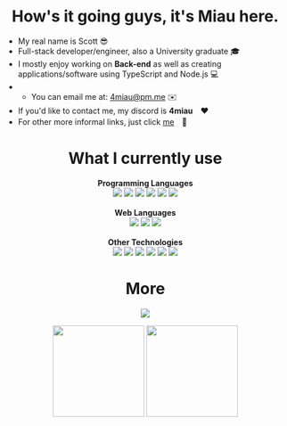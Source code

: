 <h1 align="center">How's it going guys, it's Miau here.</h1>

* My real name is Scott 😎
* Full-stack developer/engineer, also a University graduate 🎓
* I mostly enjoy working on **Back-end** as well as creating applications/software using TypeScript and Node.js 💻
* * You can email me at: <a href="mailto:4miau@pm.me">4miau@pm.me</a> ✉️
* If you'd like to contact me, my discord is **4miau**　❤️
* For other more informal links, just click <a href="https://ayo.so/4miau">me</a>　🎲

<h1 align="center">What I currently use</h1>

<p align="center">
  <strong>Programming Languages</strong></br>
  <a href="https://www.javascript.com"><img src="https://skillicons.dev/icons?i=javascript"></a>
  <a href="https://www.typescriptlang.org"><img src="https://skillicons.dev/icons?i=typescript"></a>
  <a href="https://www.microsoft.com"><img src="https://skillicons.dev/icons?i=cs"></a>
  <a href="https://www.rust-lang.org"><img src="https://skillicons.dev/icons?i=rust"></a>
  <a href="https://go.dev"><img src="https://skillicons.dev/icons?i=golang"></a>
  <a href="https://www.python.org"><img src="https://skillicons.dev/icons?i=python"></a>
  </br></br><strong>Web Languages</strong></br>
  <a href="https://react.dev"><img src="https://skillicons.dev/icons?i=react"></a>
  <a href="https://sass-lang.com"><img src="https://skillicons.dev/icons?i=sass"></a>
  <a href="https://www.php.net"><img src="https://skillicons.dev/icons?i=php"></a>
  </br></br><strong>Other Technologies</strong></br>
  <a href="https://www.mongodb.com"><img src="https://skillicons.dev/icons?i=mongodb"></a>
  <a href="https://aws.amazon.com"><img src="https://skillicons.dev/icons?i=aws"></a>
  <a href="https://nodejs.org/en"><img src="https://skillicons.dev/icons?i=nodejs"></a>
  <a href="[https://aws.amazon.com](https://code.visualstudio.com)"><img src="https://skillicons.dev/icons?i=vscode"></a>
  <a href="https://git-scm.com"><img src="https://skillicons.dev/icons?i=git"></a>
  <a href="https://github.com"><img src="https://skillicons.dev/icons?i=github"></a>
</p>

<h1 align="center">More</h1>

<p align="center">
  <a href="https://discord.com/users/210512035098787841"><img src="https://lanyard.cnrad.dev/api/210512035098787841?animated=true&hideStatus=true&theme=dark&idleMessage=Being%20an%20awesome%20guy"></a>
</p>

<p align="center">
  <img src="https://github-readme-stats.vercel.app/api?username=4miau&show_icons=true&theme=dark&hide=contribs" height="164px">
  <img src="https://github-readme-stats.vercel.app/api/top-langs/?username=4miau&layout=compact&theme=dark" height="164px">
</p>

<!--
**notmiauu/notmiauu** is a ✨ _special_ ✨ repository because its `README.md` (this file) appears on your GitHub profile.

Here are some ideas to get you started:

- 🔭 I’m currently working on ...
- 🌱 I’m currently learning ...
- 👯 I’m looking to collaborate on ...
- 🤔 I’m looking for help with ...
- 💬 Ask me about ...
- 📫 How to reach me: ...
- 😄 Pronouns: ...
- ⚡ Fun fact: ...
-->
